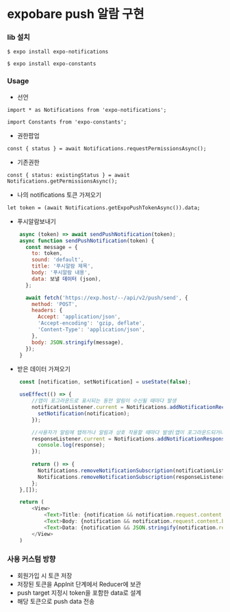# expobare push 알람 구현

### lib 설치
`$ expo install expo-notifications`

`$ expo install expo-constants`


### Usage
* 선언 

`import * as Notifications from 'expo-notifications';`

`import Constants from 'expo-constants';`

* 권한팝업

`const { status } = await Notifications.requestPermissionsAsync();`

* 기존권한

`const { status: existingStatus } = await Notifications.getPermissionsAsync();`

* 나의 notifications 토큰 가져오기

`let token = (await Notifications.getExpoPushTokenAsync()).data;`


* 푸시알람보내기
```javascript
	async (token) => await sendPushNotification(token);
	async function sendPushNotification(token) {
	  const message = {
		to: token,
		sound: 'default',
		title: '푸시알람 제목',
		body: '푸시알람 내용',
		data: 보낼 데이터 (json),
	  };

	  await fetch('https://exp.host/--/api/v2/push/send', {
		method: 'POST',
		headers: {
		  Accept: 'application/json',
		  'Accept-encoding': 'gzip, deflate',
		  'Content-Type': 'application/json',
		},
		body: JSON.stringify(message),
	  });
	}
```


* 받은 데이터 가져오기
```javascript
	const [notification, setNotification] = useState(false);

	useEffect(() => {
		//앱이 포그라운드로 표시되는 동안 알림이 수신될 때마다 발생
		notificationListener.current = Notifications.addNotificationReceivedListener(notification => {
		  setNotification(notification);
		});

		//사용자가 알림에 탭하거나 알림과 상호 작용할 때마다 발생(앱이 포그라운드되거나 백그라운드 처리되거나 실행 중지될 때 작동함).
		responseListener.current = Notifications.addNotificationResponseReceivedListener(response => {
		  console.log(response);
		});
		
		return () => {
		  Notifications.removeNotificationSubscription(notificationListener.current);
		  Notifications.removeNotificationSubscription(responseListener.current);
		};
	},[]);

	return (
		<View>
		    <Text>Title: {notification && notification.request.content.title} </Text> //(푸시알람 제목)
			<Text>Body: {notification && notification.request.content.body}</Text> //(푸시알람 내용)
			<Text>Data: {notification && JSON.stringify(notification.request.content.data)}</Text> //(전달된 데이터 내용) 등등
		</View>
	)
```



### 사용 커스텀 방향
* 회원가입 시 토큰 저장
* 저장된 토큰을 AppInit 단계에서 Reducer에 보관
* push target 지정시 token을 포함한 data로 설계
* 해당 토큰으로 push data 전송